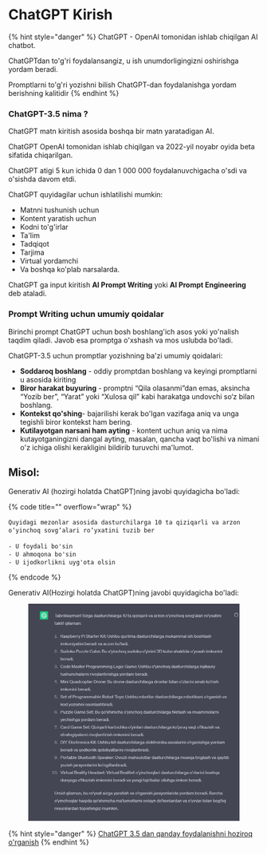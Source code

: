 # ChatGPT Kirish

{% hint style="danger" %}
ChatGPT - OpenAI tomonidan ishlab chiqilgan AI chatbot.

ChatGPTdan to'g'ri foydalansangiz, u ish unumdorligingizni oshirishga yordam beradi.

Promptlarni to'g'ri yozishni bilish ChatGPT-dan foydalanishga yordam berishning kalitidir
{% endhint %}

### ChatGPT-3.5 nima ?

ChatGPT matn kiritish asosida boshqa bir matn yaratadigan AI.

ChatGPT OpenAI tomonidan ishlab chiqilgan va 2022-yil noyabr oyida beta sifatida chiqarilgan.

ChatGPT atigi 5 kun ichida 0 dan 1 000 000 foydalanuvchigacha o'sdi va o'sishda davom etdi.

ChatGPT quyidagilar uchun ishlatilishi mumkin:

* Matnni tushunish uchun
* Kontent yaratish uchun
* Kodni to'g'irlar
* Ta'lim
* Tadqiqot
* Tarjima
* Virtual yordamchi
* Va boshqa ko'plab narsalarda.

ChatGPT ga input kiritish **AI Prompt Writing** yoki **AI Prompt Engineering** deb ataladi.

### Prompt Writing uchun umumiy qoidalar

Birinchi prompt ChatGPT uchun bosh boshlang'ich asos yoki yo'nalish taqdim qiladi. Javob esa promptga o'xshash va mos uslubda bo'ladi.

ChatGPT-3.5 uchun promptlar yozishning ba'zi umumiy qoidalari:

* **Soddaroq boshlang** - oddiy promptdan boshlang va keyingi promptlarni u asosida kiriting
* **Biror harakat buyuring** - promptni “Qila olasanmi”dan emas, aksincha “Yozib ber”, “Yarat” yoki “Xulosa qil” kabi harakatga undovchi so‘z bilan boshlang.
* **Kontekst qo'shing**- bajarilishi kerak bo'lgan vazifaga aniq va unga tegishli biror kontekst ham bering.
* **Kutilayotgan narsani ham ayting** - kontent uchun aniq va nima kutayotganingizni dangal ayting, masalan, qancha vaqt bo'lishi va nimani o'z ichiga olishi kerakligini bildirib turuvchi ma'lumot.

## Misol:

Generativ AI (hozirgi holatda ChatGPT)ning javobi quyidagicha bo'ladi:

{% code title="" overflow="wrap" %}
```
Quyidagi mezonlar asosida dasturchilarga 10 ta qiziqarli va arzon o‘yinchoq sovg‘alari ro‘yxatini tuzib ber

- U foydali bo'sin
- U ahmoqona bo'sin
- U ijodkorlikni uyg'ota olsin
```
{% endcode %}

Generativ AI(Hozirgi holatda ChatGPT)ning javobi quyidagicha bo'ladi:

<figure><img src="../../../../../.gitbook/assets/image (750).png" alt=""><figcaption></figcaption></figure>

{% hint style="danger" %}
[ChatGPT 3.5 dan qanday foydalanishni hoziroq o'rganish](chatgpt-tanishuv.md)
{% endhint %}
